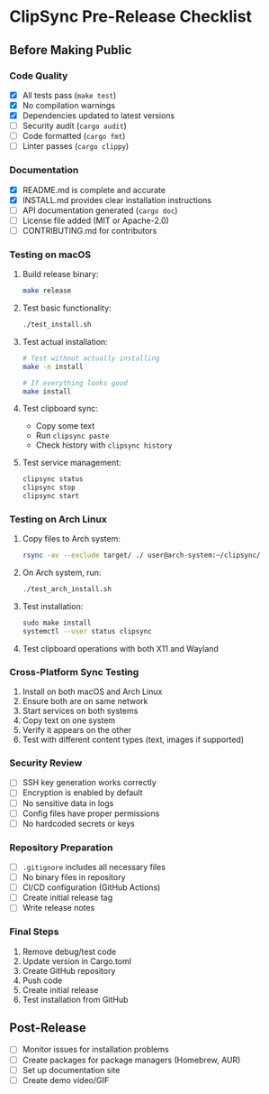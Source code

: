 # ClipSync Pre-Release Checklist

## Before Making Public

### Code Quality
- [x] All tests pass (`make test`)
- [x] No compilation warnings
- [x] Dependencies updated to latest versions
- [ ] Security audit (`cargo audit`)
- [ ] Code formatted (`cargo fmt`)
- [ ] Linter passes (`cargo clippy`)

### Documentation
- [x] README.md is complete and accurate
- [x] INSTALL.md provides clear installation instructions
- [ ] API documentation generated (`cargo doc`)
- [ ] License file added (MIT or Apache-2.0)
- [ ] CONTRIBUTING.md for contributors

### Testing on macOS
1. Build release binary:
   ```bash
   make release
   ```

2. Test basic functionality:
   ```bash
   ./test_install.sh
   ```

3. Test actual installation:
   ```bash
   # Test without actually installing
   make -n install
   
   # If everything looks good
   make install
   ```

4. Test clipboard sync:
   - Copy some text
   - Run `clipsync paste`
   - Check history with `clipsync history`

5. Test service management:
   ```bash
   clipsync status
   clipsync stop
   clipsync start
   ```

### Testing on Arch Linux
1. Copy files to Arch system:
   ```bash
   rsync -av --exclude target/ ./ user@arch-system:~/clipsync/
   ```

2. On Arch system, run:
   ```bash
   ./test_arch_install.sh
   ```

3. Test installation:
   ```bash
   sudo make install
   systemctl --user status clipsync
   ```

4. Test clipboard operations with both X11 and Wayland

### Cross-Platform Sync Testing
1. Install on both macOS and Arch Linux
2. Ensure both are on same network
3. Start services on both systems
4. Copy text on one system
5. Verify it appears on the other
6. Test with different content types (text, images if supported)

### Security Review
- [ ] SSH key generation works correctly
- [ ] Encryption is enabled by default
- [ ] No sensitive data in logs
- [ ] Config files have proper permissions
- [ ] No hardcoded secrets or keys

### Repository Preparation
- [ ] `.gitignore` includes all necessary files
- [ ] No binary files in repository
- [ ] CI/CD configuration (GitHub Actions)
- [ ] Create initial release tag
- [ ] Write release notes

### Final Steps
1. Remove debug/test code
2. Update version in Cargo.toml
3. Create GitHub repository
4. Push code
5. Create initial release
6. Test installation from GitHub

## Post-Release
- [ ] Monitor issues for installation problems
- [ ] Create packages for package managers (Homebrew, AUR)
- [ ] Set up documentation site
- [ ] Create demo video/GIF